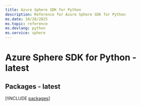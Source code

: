 ```yaml
---
title: Azure Sphere SDK for Python
description: Reference for Azure Sphere SDK for Python
ms.date: 10/28/2025
ms.topic: reference
ms.devlang: python
ms.service: sphere
---
```

# Azure Sphere SDK for Python - latest
## Packages - latest
[!INCLUDE [packages](sphere-index.md)]